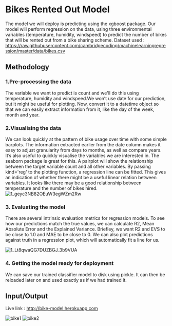 # Bikes Rented Out Model

The model we will deploy is predicting using the xgboost package. Our model will perform regression on the data, using three environmental variables (temperature, humidity, windspeed) to predict the number of bikes that will be rented out from a bike sharing scheme. Dataset used : https://raw.githubusercontent.com/cambridgecoding/machinelearningregression/master/data/bikes.csv

## Methodology

### 1.Pre-processing the data
The variable we want to predict is count and we'll do this using temperature, humidity and windspeed.We won’t use date for our prediction, but it might be useful for plotting.  Now, convert it to a datetime object so that we can easily extract information from it, like the day of the week, month and year.

### 2.Visualising the data
We can look quickly at the pattern of bike usage over time with some simple barplots. The information extracted earlier from the date column makes it easy to adjust granularity from days to months, as well as compare years.
It’s also useful to quickly visualise the variables we are interested in. The seaborn package is great for this. A pairplot will show the relationship between the target variable count and all other variables. By passing kind='reg' to the plotting function, a regression line can be fitted. This gives an indication of whether there might be a useful linear relation between variables.
It looks like there may be a good relationship between temperature and the number of bikes hired.
![1_geyc3NB82OEuW3egWZm2Rw](https://user-images.githubusercontent.com/74424623/139555991-eeb6f09b-364f-4407-a07e-89bac2678a7e.png)

### 3. Evaluating the model

There are several intrinsic evaluation metrics for regression models. To see how our predictions match the true values, we can calculate R2, Mean Absolute Error and the Explained Variance. Briefley, we want R2 and EVS to be close to 1.0 and MAE to be close to 0. We can also plot predictions against truth in a regression plot, which will automatically fit a line for us.

![1_Lt8qwaQG7DUZBGJ_3b9VUA](https://user-images.githubusercontent.com/74424623/139556141-81d6fa14-5fe0-406b-b3c4-d2add1fce66d.png)

### 4. Getting the model ready for deployment
We can save our trained classifier model to disk using pickle. It can then be reloaded later on and used exactly as if we had trained it.

## Input/Output 
Live link : http://bike-model.herokuapp.com

![bike1](https://user-images.githubusercontent.com/74424623/139556289-43d5fe4c-e6d3-44f6-8ce7-c4249a149792.png)
![bike2](https://user-images.githubusercontent.com/74424623/139556290-b281412f-1742-4b1f-ac0c-ad7548e0f2b6.png)




